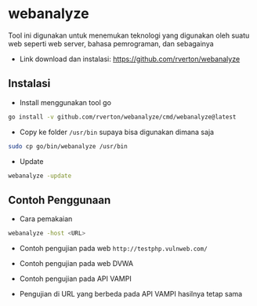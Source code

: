 # webanalyze
Tool ini digunakan untuk menemukan teknologi yang digunakan oleh suatu web seperti web server, bahasa pemrograman, dan sebagainya

- Link download dan instalasi: https://github.com/rverton/webanalyze

## Instalasi
- Install menggunakan tool go
```sh
go install -v github.com/rverton/webanalyze/cmd/webanalyze@latest
```

- Copy ke folder `/usr/bin` supaya bisa digunakan dimana saja
```sh
sudo cp go/bin/webanalyze /usr/bin
```

- Update
```sh
webanalyze -update
```

## Contoh Penggunaan
- Cara pemakaian
```sh
webanalyze -host <URL>
```
- Contoh pengujian pada web `http://testphp.vulnweb.com/`

- Contoh pengujian pada web DVWA

- Contoh pengujian pada API VAMPI

- Pengujian di URL yang berbeda pada API VAMPI hasilnya tetap sama